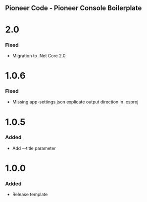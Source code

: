 ## Pioneer Code - Pioneer Console Boilerplate

<a name="2.0"></a>
# 2.0
### Fixed
* Migration to .Net Core 2.0

<a name="1.0.6"></a>
# 1.0.6
### Fixed
* Missing app-settings.json explicate output direction in .csproj

<a name="1.0.5"></a>
# 1.0.5
### Added
* Add --title parameter

<a name="1.0.0"></a>
# 1.0.0
### Added
* Release template
